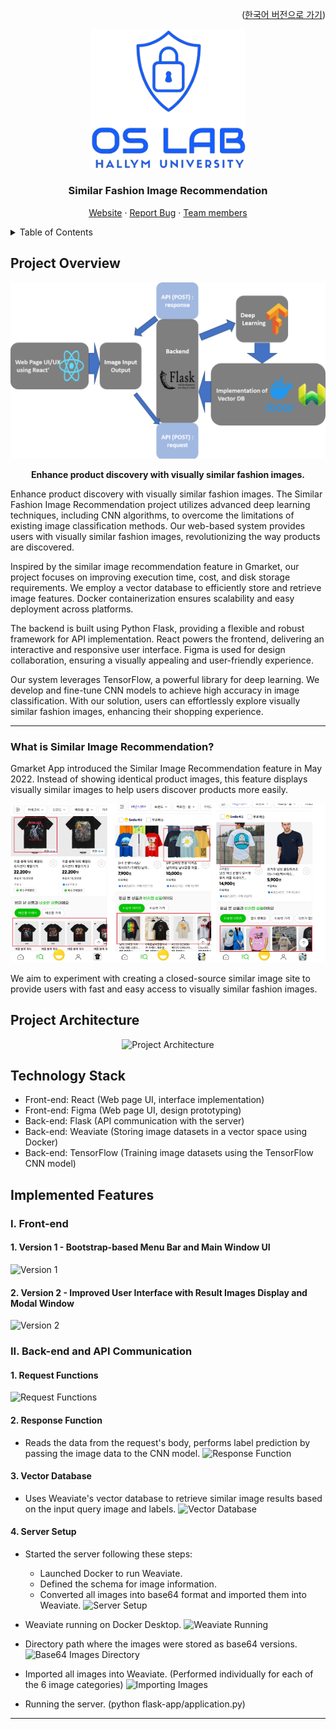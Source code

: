 <a name="readme-top"></a>

<p align="right">(<a href="#">한국어 버전으로 가기</a>)</p>

<!-- INTRO -->

<p align="center">
  <img src="images/logo1.png" alt="Project Logo" width="250">
<h3 align="center">Similar Fashion Image Recommendation</h2>
</p>

  <p align="center">
    <a href="http://210.115.229.250:3000/#">Website</a>
    ·
    <a href="https://github.com/Zolboo21/image-classification-website/issues">Report Bug</a>
    ·
    <a href="https://github.com/Zolboo21/image-classification-website/blob/main/Team.md">Team members</a>
  </p>

<!-- ############################################################# TABLE OF CONTENTS ################################################################## -->



<details>
  <summary>Table of Contents</summary>
  <ol>
    <li>
      <a href="#project-overview">Project Overview</a>
    </li>
    <li>
      <a href="#project-architecture">Project Architecture</a>
    </li>
    <li>
      <a href="#technology-stack">Technology Stack</a>
    </li>
    <li>
      <a href="#implemented-features">Implemented Features</a>
    </li>
  </ol>
</details>





## Project Overview

<p align="center">
  <img src="images/struc.png" alt="Project Preview" width="600">
</p>

<p align="center">
  <strong>Enhance product discovery with visually similar fashion images.</strong>
</p>

Enhance product discovery with visually similar fashion images. The Similar Fashion Image Recommendation project utilizes advanced deep learning techniques, including CNN algorithms, to overcome the limitations of existing image classification methods. Our web-based system provides users with visually similar fashion images, revolutionizing the way products are discovered.

Inspired by the similar image recommendation feature in Gmarket, our project focuses on improving execution time, cost, and disk storage requirements. We employ a vector database to efficiently store and retrieve image features. Docker containerization ensures scalability and easy deployment across platforms.

The backend is built using Python Flask, providing a flexible and robust framework for API implementation. React powers the frontend, delivering an interactive and responsive user interface. Figma is used for design collaboration, ensuring a visually appealing and user-friendly experience.

Our system leverages TensorFlow, a powerful library for deep learning. We develop and fine-tune CNN models to achieve high accuracy in image classification. With our solution, users can effortlessly explore visually similar fashion images, enhancing their shopping experience.

<hr>

### What is Similar Image Recommendation?

Gmarket App introduced the Similar Image Recommendation feature in May 2022. Instead of showing identical product images, this feature displays visually similar images to help users discover products more easily.

[![Gmarket](images/Gmarket.png)](https://dev.gmarket.com/57)


We aim to experiment with creating a closed-source similar image site to provide users with fast and easy access to visually similar fashion images.


## Project Architecture


<p align="center">
  <img src="placeholder_image" alt="Project Architecture" width="800">
</p>

## Technology Stack

- Front-end: React (Web page UI, interface implementation)
- Front-end: Figma (Web page UI, design prototyping)
- Back-end: Flask (API communication with the server)
- Back-end: Weaviate (Storing image datasets in a vector space using Docker)
- Back-end: TensorFlow (Training image datasets using the TensorFlow CNN model)

## Implemented Features

### I. Front-end

#### 1. Version 1 - Bootstrap-based Menu Bar and Main Window UI
![Version 1](placeholder_image)

#### 2. Version 2 - Improved User Interface with Result Images Display and Modal Window
![Version 2](placeholder_image)

### II. Back-end and API Communication

#### 1. Request Functions
![Request Functions](placeholder_image)

#### 2. Response Function
- Reads the data from the request's body, performs label prediction by passing the image data to the CNN model.
![Response Function](placeholder_image)

#### 3. Vector Database
- Uses Weaviate's vector database to retrieve similar image results based on the input query image and labels.
![Vector Database](placeholder_image)

#### 4. Server Setup
- Started the server following these steps:
  - Launched Docker to run Weaviate.
  - Defined the schema for image information.
  - Converted all images into base64 format and imported them into Weaviate.
![Server Setup](placeholder_image)

- Weaviate running on Docker Desktop.
![Weaviate Running](placeholder_image)

- Directory path where the images were stored as base64 versions.
![Base64 Images Directory](placeholder_image)

- Imported all images into Weaviate. (Performed individually for each of the 6 image categories)
![Importing Images](placeholder_image)

- Running the server. (python flask-app/application.py)

---

